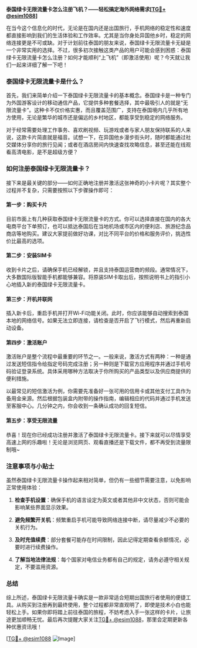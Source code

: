 **泰国绿卡无限流量卡怎么注册飞机？——轻松搞定海外网络需求[[TG💪+ @esim1088](https://t.me/s/esim1088)]**

在当今这个信息化的时代，无论是在国内还是出国旅行，手机网络的稳定性和速度都直接影响到我们的生活体验和工作效率。尤其是当你身处异国他乡时，稳定的网络连接更是不可或缺。对于计划前往泰国的朋友来说，泰国绿卡无限流量卡无疑是一个非常实用的选择。不过，很多初次接触这类产品的用户可能会感到困惑：泰国绿卡无限流量卡怎么注册？如何才能顺利“上飞机”（即激活使用）呢？今天就让我们一起来详细了解一下吧！

### 泰国绿卡无限流量卡是什么？

首先，我们来简单介绍一下泰国绿卡无限流量卡的基本概念。泰国绿卡是一种专门为外国游客设计的移动通信产品，它提供多种套餐选择，其中最吸引人的就是“无限流量卡”。这种卡不仅价格实惠，而且覆盖范围广，支持在泰国境内几乎所有地方使用，无论是繁华的城市还是偏远的乡村地区，都能享受到稳定的网络服务。

对于经常需要处理工作事务、喜欢刷视频、玩游戏或者与家人朋友保持联系的人来说，这款卡片简直就是福音。试想一下，在异国他乡漫步街头时，随时都能通过社交媒体分享你的旅行见闻；或者在酒店房间内快速查找攻略信息，甚至还能在线观看高清电影，是不是超级方便？

### 如何注册泰国绿卡无限流量卡？

接下来是最关键的部分——如何正确地注册并激活这张神奇的小卡片呢？其实整个过程并不复杂，只需要按照以下步骤操作即可：

#### 第一步：购买卡片

目前市面上有几种获取泰国绿卡无限流量卡的方式。你可以选择直接在国内的各大电商平台下单预订，也可以抵达泰国后在当地机场或市区内的便利店、旅游纪念品商店等地购买。建议大家提前做好功课，对比不同平台的价格和服务评价，挑选性价比最高的选项。

#### 第二步：安装SIM卡

收到卡片之后，请确保手机已经解锁，并且支持泰国运营商的频段。通常情况下，大多数国际版智能手机都能够兼容。将原装SIM卡取出后，按照说明书上的指引小心地插入新的泰国绿卡无限流量卡。

#### 第三步：开机并联网

插入新卡后，重启手机并打开Wi-Fi功能关闭。此时，你应该能够自动搜索到泰国本地的网络信号。如果无法立即连接，请检查是否开启了飞行模式，然后再重新启动设备。

#### 第四步：激活账户

激活账户是整个流程中最重要的环节之一。一般来说，激活方式有两种：一种是通过发送短信指令给指定号码完成注册；另一种则是下载官方应用程序并通过手机号码验证登录系统。具体采用哪种方法取决于你所购买的产品类型以及供应商提供的便利措施。

以最常见的短信激活为例，你需要先准备好一张可用的信用卡或其他支付工具作为备用金来源。然后根据包装盒内附带的操作指南，编辑相应的代码并通过手机发送至客服中心。几分钟之内，你会收到一条确认成功的回复短信。

#### 第五步：享受无限流量

恭喜！现在你已经成功注册并激活了泰国绿卡无限流量卡。接下来就可以尽情享受高速上网的乐趣啦！无论是浏览网页、观看直播还是下载文件，都不再受到流量限制哦~

### 注意事项与小贴士

虽然泰国绿卡无限流量卡操作起来相对简单，但仍有一些细节需要注意，以免影响正常使用体验：

1. **检查手机设置**：确保手机的语言设定为英文或者其他非中文状态，否则可能会影响某些界面显示效果。
   
2. **避免频繁开关机**：频繁重启手机可能导致网络连接中断，请尽量减少不必要的关机行为。

3. **及时充值续费**：部分套餐可能存在时间限制，因此记得定期查看余额情况，必要时进行续费操作。

4. **了解当地法律法规**：每个国家对电信业务都有自己的规定，请务必遵守相关规定，不要滥用资源。

### 总结

综上所述，泰国绿卡无限流量卡确实是一款非常适合短期出国旅行者使用的便捷工具。从购买到注册再到最终使用，整个过程都非常直观明了，即使是技术小白也能轻松上手。如果你即将踏上前往泰国的旅程，不妨考虑入手一张这样的卡片，让旅途更加顺畅无忧。最后再次提醒大家关注[TG💪+ @esim1088](https://t.me/s/esim1088)，那里会定期更新各种优惠资讯哦！

[[TG💪+ @esim1088](https://t.me/s/esim1088) ![Image](https://i.postimg.cc/4NQfJmqS/Snipaste-2025-05-13-00-14-12.png)]